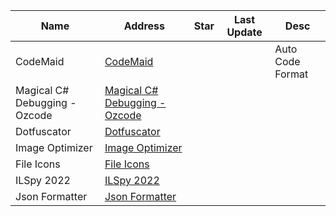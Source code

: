Name| Address | Star| Last Update| Desc
-|-|-|-|-|
CodeMaid|[CodeMaid](https://marketplace.visualstudio.com/items?itemName=SteveCadwallader.CodeMaid)| | | Auto Code Format
Magical C# Debugging - Ozcode|[Magical C# Debugging - Ozcode](https://marketplace.visualstudio.com/items?itemName=CodeValueLtd.OzCode)| | |
Dotfuscator |[Dotfuscator ](https://marketplace.visualstudio.com/items?itemName=PreEmptiveSolutions.NETObfuscator-Dotfuscator)| | |
Image Optimizer |[Image Optimizer ](https://marketplace.visualstudio.com/items?itemName=MadsKristensen.ImageOptimizer64bit)| | |
File Icons|[File Icons](https://marketplace.visualstudio.com/items?itemName=MadsKristensen.FileIcons)| | |
ILSpy 2022|[ILSpy 2022](https://marketplace.visualstudio.com/items?itemName=SharpDevelopTeam.ILSpy2022)| | |
Json Formatter|[Json Formatter](https://marketplace.visualstudio.com/items?itemName=KentonStandard.JsonFormatter)| | |
